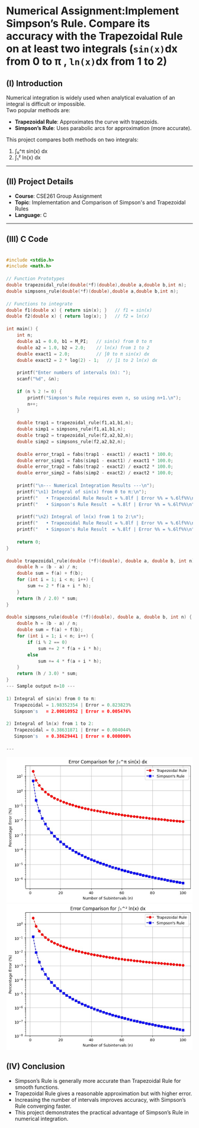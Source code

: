 # Numerical Assignment:Implement Simpson’s Rule. Compare its accuracy with the Trapezoidal Rule on at least two integrals (`sin(x)`dx from 0 to π , `ln(x)`dx from 1 to 2)


## (I) Introduction
Numerical integration is widely used when analytical evaluation of an integral is difficult or impossible.  
Two popular methods are:
- **Trapezoidal Rule**: Approximates the curve with trapezoids.
- **Simpson’s Rule**: Uses parabolic arcs for approximation (more accurate).

This project compares both methods on two integrals:
1. ∫₀^π sin(x) dx  
2. ∫₁² ln(x) dx  

---

## (II) Project Details
- **Course**: CSE261 Group Assignment  
- **Topic**: Implementation and Comparison of Simpson's and Trapezoidal Rules  
- **Language**: C  

---
## (III) C Code
```c

#include <stdio.h>
#include <math.h>

// Function Prototypes
double trapezoidal_rule(double(*f)(double),double a,double b,int n);
double simpsons_rule(double(*f)(double),double a,double b,int n);

// Functions to integrate
double f1(double x) { return sin(x); }   // f1 = sin(x)
double f2(double x) { return log(x); }   // f2 = ln(x)

int main() {
    int n;
    double a1 = 0.0, b1 = M_PI;   // sin(x) from 0 to π
    double a2 = 1.0, b2 = 2.0;    // ln(x) from 1 to 2
    double exact1 = 2.0;          // ∫0 to π sin(x) dx
    double exact2 = 2 * log(2) - 1;   // ∫1 to 2 ln(x) dx

    printf("Enter numbers of intervals (n): ");
    scanf("%d", &n);

    if (n % 2 != 0) {
        printf("Simpson's Rule requires even n, so using n+1.\n");
        n++;
    }

    double trap1 = trapezoidal_rule(f1,a1,b1,n);
    double simp1 = simpsons_rule(f1,a1,b1,n);
    double trap2 = trapezoidal_rule(f2,a2,b2,n);
    double simp2 = simpsons_rule(f2,a2,b2,n);

    double error_trap1 = fabs(trap1 - exact1) / exact1 * 100.0;
    double error_simp1 = fabs(simp1 - exact1) / exact1 * 100.0;
    double error_trap2 = fabs(trap2 - exact2) / exact2 * 100.0;
    double error_simp2 = fabs(simp2 - exact2) / exact2 * 100.0;

    printf("\n--- Numerical Integration Results ---\n");
    printf("\n1) Integral of sin(x) from 0 to π:\n");
    printf("   • Trapezoidal Rule Result = %.8lf | Error %% = %.6lf%%\n", trap1, error_trap1);
    printf("   • Simpson's Rule Result  = %.8lf | Error %% = %.6lf%%\n", simp1, error_simp1);

    printf("\n2) Integral of ln(x) from 1 to 2:\n");
    printf("   • Trapezoidal Rule Result = %.8lf | Error %% = %.6lf%%\n", trap2, error_trap2);
    printf("   • Simpson's Rule Result  = %.8lf | Error %% = %.6lf%%\n", simp2, error_simp2);

    return 0;
}

double trapezoidal_rule(double (*f)(double), double a, double b, int n) {
    double h = (b - a) / n;
    double sum = f(a) + f(b);
    for (int i = 1; i < n; i++) {
        sum += 2 * f(a + i * h);
    }
    return (h / 2.0) * sum;
}

double simpsons_rule(double (*f)(double), double a, double b, int n) {
    double h = (b - a) / n;
    double sum = f(a) + f(b);
    for (int i = 1; i < n; i++) {
        if (i % 2 == 0)
            sum += 2 * f(a + i * h);
        else
            sum += 4 * f(a + i * h);
    }
    return (h / 3.0) * sum;
}
--- Sample output n=10 ---

1) Integral of sin(x) from 0 to π:
   Trapezoidal = 1.98352354 | Error = 0.823823%
   Simpson's   = 2.00010952 | Error = 0.005476%

2) Integral of ln(x) from 1 to 2:
   Trapezoidal = 0.38631871 | Error = 0.004044%
   Simpson's   = 0.38629441 | Error = 0.000000%

---
```
![fdf](compare.jpg)
![fdf](compare2.jpg)

## (IV) Conclusion

- Simpson’s Rule is generally more accurate than Trapezoidal Rule for smooth functions.
- Trapezoidal Rule gives a reasonable approximation but with higher error.
- Increasing the number of intervals improves accuracy, with Simpson’s Rule converging faster.
- This project demonstrates the practical advantage of Simpson’s Rule in numerical integration.
